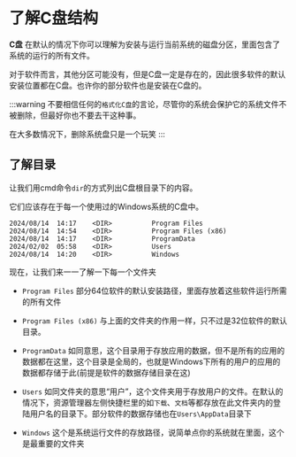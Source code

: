 # 了解C盘结构

**C盘** 在默认的情况下你可以理解为安装与运行当前系统的磁盘分区，里面包含了系统的运行的所有文件。 

对于软件而言，其他分区可能没有，但是C盘一定是存在的，因此很多软件的默认安装位置都在C盘。也许你的部分软件也是安装在C盘的。  

:::warning
不要相信任何的`格式化C盘`的言论，尽管你的系统会保护它的系统文件不被删除，但最好你也不要去干这种事。  

在大多数情况下，删除系统盘只是一个玩笑
::: 

## 了解目录
让我们用cmd命令`dir`的方式列出C盘根目录下的内容。

它们应该存在于每一个使用过的Windows系统的C盘中。

```
2024/08/14  14:17    <DIR>          Program Files
2024/08/14  14:54    <DIR>          Program Files (x86)
2024/08/14  14:17    <DIR>          ProgramData
2024/02/02  05:58    <DIR>          Users
2024/08/14  14:20    <DIR>          Windows
```

现在，让我们来一一了解一下每一个文件夹

- `Program Files` 部分64位软件的默认安装路径，里面存放着这些软件运行所需的所有文件

- `Program Files (x86)` 与上面的文件夹的作用一样，只不过是32位软件的默认目录。

- `ProgramData` 如同意思，这个目录用于存放应用的数据，但不是所有的应用的数据都在这里，这个目录是全局的，也就是Windows下所有的用户的应用的数据都存储于此(前提是软件的数据存储目录在这)

- `Users` 如同文件夹的意思“用户”，这个文件夹用于存放用户的文件。在默认的情况下，资源管理器左侧快捷栏里的如`下载`、`文档`等都存放在此文件夹内的登陆用户名的目录下。部分软件的数据存储也在`Users\AppData`目录下

- `Windows` 这个是系统运行文件的存放路径，说简单点你的系统就在里面，这个是最重要的文件夹
